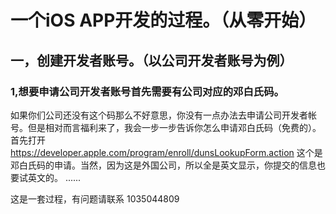# 一个iOS APP开发的过程。（从零开始）
## 一，创建开发者账号。（以公司开发者账号为例）
### 1,想要申请公司开发者账号首先需要有公司对应的邓白氏码。
如果你们公司还没有这个码那么不好意思，你没有一点办法去申请公司开发者帐号。但是相对而言福利来了，我会一步一步告诉你怎么申请邓白氏码（免费的）。
首先打开 https://developer.apple.com/program/enroll/dunsLookupForm.action
这个是邓白氏码的申请。当然，因为这是外国公司，所以全是英文显示，你提交的信息也要试英文的。
......


这是一套过程，有问题请联系 1035044809
